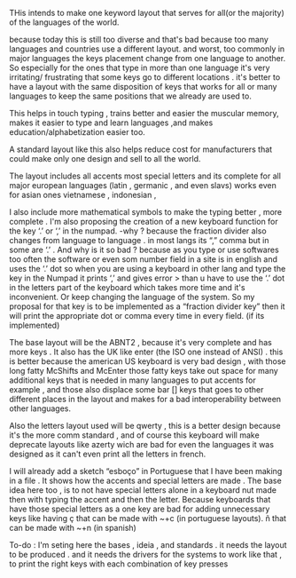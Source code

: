 THis intends to make one keyword layout that serves for all(or the majority) of the languages of the world.

because today this is still too diverse and that's bad because too many languages and countries use a different layout.  and worst, too commonly in major languages the keys placement change from one language to another. So especially for the ones that type in more than one language it's very irritating/ frustrating that some keys go to different locations . it's better to have a layout with the same disposition of keys that works for all or many languages to keep the same positions that we already are used to.

This helps in touch typing , trains better and easier the muscular memory, makes it easier to type and learn languages ,and makes education/alphabetization easier too.

A standard layout like this also helps reduce cost for manufacturers that could make only one design and sell to all the world. 


The layout includes all accents most special letters and its complete for all major european languages (latin , germanic , and even slavs) works even for asian ones  vietnamese , indonesian ,

I also include more mathematical symbols  to make the typing better , more complete .
I'm also proposing the creation of a new keyboard function for the key ‘.’ or ‘,’ in the numpad.
	-why ? because the fraction divider also changes from language to language . in most langs its “,” comma but in some are ‘.’ . And why is it so bad ? because as you type or use softwares too often the software or even som number field in a site is in english and uses the ‘.’ dot so when you are using a keyboard in other lang  and  type the key in the Numpad it prints ‘,’ and gives error > than u have to use the ‘.’ dot in the letters part of the keyboard which takes more time and it's inconvenient. Or keep changing the language of the system.
	So my proposal for that key is to be implemented as a “fraction divider key” then it will print the appropriate dot or comma every time in every field. (if its implemented)


The base layout will be the ABNT2 , because it's very complete and has more keys . It also has the UK like enter (the ISO one instead of ANSI) . this is better because the american US keyboard is very bad design , with those long fatty McShifts and McEnter those fatty keys take out space for many additional keys that is needed in many languages to put accents for example , and those also displace some bar [] keys that goes to other different places in the layout and makes for a bad interoperability between other languages.

Also the letters layout used will be qwerty ,  this is a better design because it's the more comm standard , and of course this keyboard will make deprecate layouts like azerty wich are bad for even the languages it was designed as it can't even print all the letters in french.

I will already add a sketch “esboço” in Portuguese that I have been making in a file . It shows how the accents and special letters are made .  The base idea here too , is to not have special letters alone in a keyboard nut made then with typing the accent and then the letter. Because keyboards that have those special letters as a one key are bad for adding unnecessary keys like having ç that can be made with ~+c (in portuguese layouts). ñ that can be made with ~+n (in spanish) 


To-do : 
I'm seting here the bases , ideia , and standards .  it needs the layout to be produced . and it needs the drivers for the systems to work like that , to print the right keys with each combination of key presses

